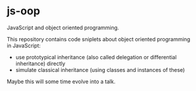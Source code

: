 js-oop
======

JavaScript and object oriented programming.

This repository contains code sniplets about object oriented programming
in JavaScript:
* use prototypical inheritance (also called delegation or
  differential inheritance) directly
* simulate classical inheritance (using classes and instances of these)

Maybe this will some time evolve into a talk.
